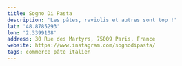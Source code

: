 ```yaml
---
title: Sogno Di Pasta
description: 'Les pâtes, raviolis et autres sont top !'
lat: '48.8785293'
lon: '2.3399108'
address: 30 Rue des Martyrs, 75009 Paris, France
website: https://www.instagram.com/sognodipasta/
tags: commerce pâte italien
---
```

